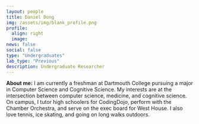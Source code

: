 ```yaml
---
layout: people
title: Daniel Dong
img: /assets/img/blank_profile.png
profile:
  align: right
  image:
news: false
social: false
type: "Undergraduates"
lab_type: "Previous"
description: Undergraduate Researcher
---
```

**About me:** I am currently a freshman at Dartmouth College pursuing a major in Computer Science and Cognitive Science. My interests are at the intersection between computer science, medicine, and cognitive science. On campus, I tutor high schoolers for CodingDojo, perform with the Chamber Orchestra, and serve on the exec board for West House. I also love tennis, ice skating, and going on long walks outdoors.
